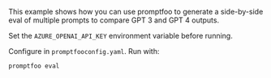 This example shows how you can use promptfoo to generate a side-by-side eval of multiple prompts to compare GPT 3 and GPT 4 outputs.

Set the `AZURE_OPENAI_API_KEY` environment variable before running.

Configure in `promptfooconfig.yaml`. Run with:

```
promptfoo eval
```
